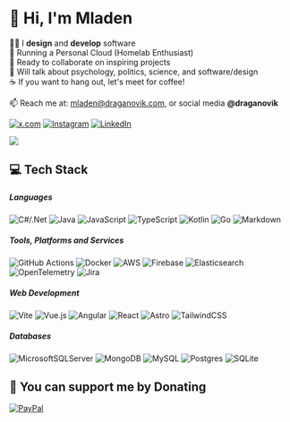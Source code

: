 # 👋 Hi, I'm Mladen

👨‍💻 I **design** and **develop** software<br>
🌱 Running a Personal Cloud (Homelab Enthusiast)<br>
🤝 Ready to collaborate on inspiring projects<br>
💬 Will talk about psychology, politics, science, and software/design<br>
☕️ If you want to hang out, let's meet for coffee!<br>

📫 Reach me at: mladen@draganovik.com, or social media **@draganovik**<br>

[![x.com](https://img.shields.io/badge/X/Twitter-141414?style=for-the-badge&logo=X&logoColor=white)](https://x.com/draganovik)
[![Instagram](https://img.shields.io/badge/Instagram-E4405F?style=for-the-badge&logo=instagram&logoColor=white)](https://instagram.com/draganovik)
[![LinkedIn](https://img.shields.io/badge/LinkedIn-0077B5?style=for-the-badge&logo=linkedin&logoColor=white)](https://linkedin.com/in/draganovik)

![](https://github-readme-stats.vercel.app/api/top-langs/?username=draganovik&theme=dark&hide_border=false&include_all_commits=false&count_private=true&layout=compact&hide=jupyter%20notebook,html)

## 💻 Tech Stack

##### Languages

![C#/.Net](https://img.shields.io/badge/.NET-5C2D91?style=for-the-badge&logo=.net&logoColor=white)
![Java](https://img.shields.io/badge/java-%23ED8B00.svg?style=for-the-badge&logo=openjdk&logoColor=white)
![JavaScript](https://img.shields.io/badge/javascript-%23323330.svg?style=for-the-badge&logo=javascript&logoColor=%23F7DF1E)
![TypeScript](https://img.shields.io/badge/typescript-%23007ACC.svg?style=for-the-badge&logo=typescript&logoColor=white)
![Kotlin](https://img.shields.io/badge/kotlin-%237F52FF.svg?style=for-the-badge&logo=kotlin&logoColor=white)
![Go](https://img.shields.io/badge/go-%2300ADD8.svg?style=for-the-badge&logo=go&logoColor=white)
![Markdown](https://img.shields.io/badge/markdown-%23000000.svg?style=for-the-badge&logo=markdown&logoColor=white)

##### Tools, Platforms and Services

![GitHub Actions](https://img.shields.io/badge/github%20actions-%232671E5.svg?style=for-the-badge&logo=githubactions&logoColor=white)
![Docker](https://img.shields.io/badge/docker-%230db7ed.svg?style=for-the-badge&logo=docker&logoColor=white)
![AWS](https://img.shields.io/badge/AWS-%23FF9900.svg?style=for-the-badge&logo=amazon-aws&logoColor=white)
![Firebase](https://img.shields.io/badge/firebase-a08021?style=for-the-badge&logo=firebase&logoColor=ffcd34)
![Elasticsearch](https://img.shields.io/badge/elasticsearch-%230377CC.svg?style=for-the-badge&logo=elasticsearch&logoColor=white)
![OpenTelemetry](https://img.shields.io/badge/OpenTelemetry-FFFFFF?&style=for-the-badge&logo=opentelemetry&logoColor=black)
![Jira](https://img.shields.io/badge/jira-%230A0FFF.svg?style=for-the-badge&logo=jira&logoColor=white)

##### Web Development

![Vite](https://img.shields.io/badge/vite-%23646CFF.svg?style=for-the-badge&logo=vite&logoColor=white)
![Vue.js](https://img.shields.io/badge/vue.js-%2335495e.svg?style=for-the-badge&logo=vuedotjs&logoColor=%234FC08D)
![Angular](https://img.shields.io/badge/angular-%23DD0031.svg?style=for-the-badge&logo=angular&logoColor=white)
![React](https://img.shields.io/badge/react-%2320232a.svg?style=for-the-badge&logo=react&logoColor=%2361DAFB)
![Astro](https://img.shields.io/badge/astro-%232C2052.svg?style=for-the-badge&logo=astro&logoColor=white)
![TailwindCSS](https://img.shields.io/badge/tailwindcss-%2338B2AC.svg?style=for-the-badge&logo=tailwind-css&logoColor=white)

##### Databases

![MicrosoftSQLServer](https://img.shields.io/badge/Microsoft%20SQL%20Server-CC2927?style=for-the-badge&logo=microsoft%20sql%20server&logoColor=white)
![MongoDB](https://img.shields.io/badge/MongoDB-%234ea94b.svg?style=for-the-badge&logo=mongodb&logoColor=white)
![MySQL](https://img.shields.io/badge/mysql-4479A1.svg?style=for-the-badge&logo=mysql&logoColor=white)
![Postgres](https://img.shields.io/badge/postgres-%23316192.svg?style=for-the-badge&logo=postgresql&logoColor=white)
![SQLite](https://img.shields.io/badge/sqlite-%2307405e.svg?style=for-the-badge&logo=sqlite&logoColor=white)
<!--![PocketBase](https://img.shields.io/badge/pocketbase-%23b8dbe4.svg?style=for-the-badge&logo=Pocketbase&logoColor=black)-->
<!--![SurrealDB](https://img.shields.io/badge/SurrealDB-FF00A0?style=for-the-badge&logo=surrealdb&logoColor=white)-->

## 💸 You can support me by Donating

[![PayPal](https://img.shields.io/badge/PayPal-00457C?style=for-the-badge&logo=paypal&logoColor=white)](https://paypal.me/draganovik)
<!--[![BuyMeACoffee](https://img.shields.io/badge/Buy%20Me%20a%20Coffee-ffdd00?style=for-the-badge&logo=buy-me-a-coffee&logoColor=black)](https://buymeacoffee.com/draganovik)-->

<!-- Proudly created with GPRM ( https://gprm.itsvg.in ) -->
